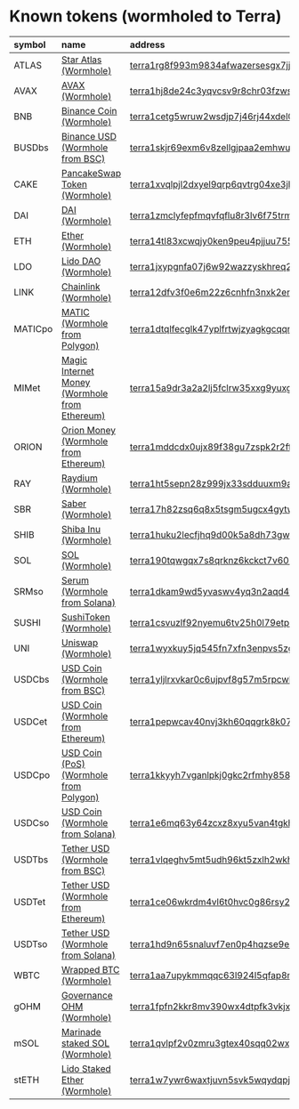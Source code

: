 
Known tokens (wormholed to Terra)
===================================
  
| symbol   | name                                                                                                | address                                                                                                                                    | origin    | sourceAddress                                                                                                            | markets                                   | symbol   |
|:---------|:----------------------------------------------------------------------------------------------------|:-------------------------------------------------------------------------------------------------------------------------------------------|:----------|:-------------------------------------------------------------------------------------------------------------------------|:------------------------------------------|:-----------------|
| ATLAS    | [Star Atlas (Wormhole)](http://coingecko.com/en/coins/star-atlas)                                   | [terra1rg8f993m9834afwazersesgx7jjxv4p87q9wvc](https://finder.terra.money/columbus-5/address/terra1rg8f993m9834afwazersesgx7jjxv4p87q9wvc) | solana    | [ATLASXmbPQxBUYbxPsV97usA3fPQYEqzQBUHgiFCUsXx](https://solscan.io/address/ATLASXmbPQxBUYbxPsV97usA3fPQYEqzQBUHgiFCUsXx)  |                                           | ATLAS            |
| AVAX     | [AVAX (Wormhole)](http://coingecko.com/en/coins/avalanche)                                          | [terra1hj8de24c3yqvcsv9r8chr03fzwsak3hgd8gv3m](https://finder.terra.money/columbus-5/address/terra1hj8de24c3yqvcsv9r8chr03fzwsak3hgd8gv3m) | avalanche | [0xb31f66aa3c1e785363f0875a1b74e27b85fd66c7](https://snowtrace.io/address/0xb31f66aa3c1e785363f0875a1b74e27b85fd66c7)    |                                           | AVAX             |
| BNB      | [Binance Coin (Wormhole)](http://coingecko.com/en/coins/binance-coin)                               | [terra1cetg5wruw2wsdjp7j46rj44xdel00z006e9yg8](https://finder.terra.money/columbus-5/address/terra1cetg5wruw2wsdjp7j46rj44xdel00z006e9yg8) | bsc       | [0xbb4CdB9CBd36B01bD1cBaEBF2De08d9173bc095c](https://bscscan.com/address/0xbb4CdB9CBd36B01bD1cBaEBF2De08d9173bc095c)     |                                           | BNB              |
| BUSDbs   | [Binance USD (Wormhole from BSC)](http://coingecko.com/en/coins/binance-usd)                        | [terra1skjr69exm6v8zellgjpaa2emhwutrk5a6dz7dd](https://finder.terra.money/columbus-5/address/terra1skjr69exm6v8zellgjpaa2emhwutrk5a6dz7dd) | bsc       | [0xe9e7cea3dedca5984780bafc599bd69add087d56](https://bscscan.com/address/0xe9e7cea3dedca5984780bafc599bd69add087d56)     |                                           | BUSDbs           |
| CAKE     | [PancakeSwap Token (Wormhole)](http://coingecko.com/en/coins/pancakeswap)                           | [terra1xvqlpjl2dxyel9qrp6qvtrg04xe3jh9cyxc6av](https://finder.terra.money/columbus-5/address/terra1xvqlpjl2dxyel9qrp6qvtrg04xe3jh9cyxc6av) | bsc       | [0x0e09fabb73bd3ade0a17ecc321fd13a19e81ce82](https://bscscan.com/address/0x0e09fabb73bd3ade0a17ecc321fd13a19e81ce82)     |                                           | CAKE             |
| DAI      | [DAI (Wormhole)](http://coingecko.com/en/coins/dai)                                                 | [terra1zmclyfepfmqvfqflu8r3lv6f75trmg05z7xq95](https://finder.terra.money/columbus-5/address/terra1zmclyfepfmqvfqflu8r3lv6f75trmg05z7xq95) | ethereum  | [0x6b175474e89094c44da98b954eedeac495271d0f](https://etherscan.io/address/0x6b175474e89094c44da98b954eedeac495271d0f)    |                                           | DAI              |
| ETH      | [Ether (Wormhole)](http://coingecko.com/en/coins/ether)                                             | [terra14tl83xcwqjy0ken9peu4pjjuu755lrry2uy25r](https://finder.terra.money/columbus-5/address/terra14tl83xcwqjy0ken9peu4pjjuu755lrry2uy25r) | ethereum  | [0xc02aaa39b223fe8d0a0e5c4f27ead9083c756cc2](https://etherscan.io/address/0xc02aaa39b223fe8d0a0e5c4f27ead9083c756cc2)    | [loop markets](https://dex.loop.markets/) | ETH              |
| LDO      | [Lido DAO (Wormhole)](http://coingecko.com/en/coins/lido-dao)                                       | [terra1jxypgnfa07j6w92wazzyskhreq2ey2a5crgt6z](https://finder.terra.money/columbus-5/address/terra1jxypgnfa07j6w92wazzyskhreq2ey2a5crgt6z) | ethereum  | [0x5a98fcbea516cf06857215779fd812ca3bef1b32](https://etherscan.io/address/0x5a98fcbea516cf06857215779fd812ca3bef1b32)    |                                           | LDO              |
| LINK     | [Chainlink (Wormhole)](http://coingecko.com/en/coins/chainlink)                                     | [terra12dfv3f0e6m22z6cnhfn3nxk2en3z3zeqy6ctym](https://finder.terra.money/columbus-5/address/terra12dfv3f0e6m22z6cnhfn3nxk2en3z3zeqy6ctym) | ethereum  | [0x514910771af9ca656af840dff83e8264ecf986ca](https://etherscan.io/address/0x514910771af9ca656af840dff83e8264ecf986ca)    |                                           | LINK             |
| MATICpo  | [MATIC (Wormhole from Polygon)](http://coingecko.com/en/coins/polygon)                              | [terra1dtqlfecglk47yplfrtwjzyagkgcqqngd5lgjp8](https://finder.terra.money/columbus-5/address/terra1dtqlfecglk47yplfrtwjzyagkgcqqngd5lgjp8) | polygon   | [0x0d500b1d8e8ef31e21c99d1db9a6444d3adf1270](https://polygonscan.com/address/0x0d500b1d8e8ef31e21c99d1db9a6444d3adf1270) |                                           | MATICpo          |
| MIMet    | [Magic Internet Money (Wormhole from Ethereum)](http://coingecko.com/en/coins/magic-internet-money) | [terra15a9dr3a2a2lj5fclrw35xxg9yuxg0d908wpf2y](https://finder.terra.money/columbus-5/address/terra15a9dr3a2a2lj5fclrw35xxg9yuxg0d908wpf2y) | ethereum  | [0x99d8a9c45b2eca8864373a26d1459e3dff1e17f3](https://etherscan.io/address/0x99d8a9c45b2eca8864373a26d1459e3dff1e17f3)    |                                           | MIMet            |
| ORION    | [Orion Money (Wormhole from Ethereum)](http://coingecko.com/en/coins/orion-money)                   | [terra1mddcdx0ujx89f38gu7zspk2r2ffdl5enyz2u03](https://finder.terra.money/columbus-5/address/terra1mddcdx0ujx89f38gu7zspk2r2ffdl5enyz2u03) | ethereum  | [0x727f064a78dc734d33eec18d5370aef32ffd46e4](https://etherscan.io/address/0x727f064a78dc734d33eec18d5370aef32ffd46e4)    |                                           | ORION            |
| RAY      | [Raydium (Wormhole)](http://coingecko.com/en/coins/raydium)                                         | [terra1ht5sepn28z999jx33sdduuxm9acthad507jg9q](https://finder.terra.money/columbus-5/address/terra1ht5sepn28z999jx33sdduuxm9acthad507jg9q) | solana    | [4k3Dyjzvzp8eMZWUXbBCjEvwSkkk59S5iCNLY3QrkX6R](https://solscan.io/address/4k3Dyjzvzp8eMZWUXbBCjEvwSkkk59S5iCNLY3QrkX6R)  |                                           | RAY              |
| SBR      | [Saber (Wormhole)](http://coingecko.com/en/coins/saber)                                             | [terra17h82zsq6q8x5tsgm5ugcx4gytw3axguvzt4pkc](https://finder.terra.money/columbus-5/address/terra17h82zsq6q8x5tsgm5ugcx4gytw3axguvzt4pkc) | solana    | [0x75344E5693ed5ecAdF4f292fFeb866c2cF8afCF1](https://solscan.io/address/0x75344E5693ed5ecAdF4f292fFeb866c2cF8afCF1)      |                                           | SBR              |
| SHIB     | [Shiba Inu (Wormhole)](http://coingecko.com/en/coins/shiba-inu)                                     | [terra1huku2lecfjhq9d00k5a8dh73gw7dwe6vvuf2dd](https://finder.terra.money/columbus-5/address/terra1huku2lecfjhq9d00k5a8dh73gw7dwe6vvuf2dd) | ethereum  | [0x95ad61b0a150d79219dcf64e1e6cc01f0b64c4ce](https://etherscan.io/address/0x95ad61b0a150d79219dcf64e1e6cc01f0b64c4ce)    |                                           | SHIB             |
| SOL      | [SOL (Wormhole)](http://coingecko.com/en/coins/solana)                                              | [terra190tqwgqx7s8qrknz6kckct7v607cu068gfujpk](https://finder.terra.money/columbus-5/address/terra190tqwgqx7s8qrknz6kckct7v607cu068gfujpk) | solana    | [So11111111111111111111111111111111111111112](https://solscan.io/address/So11111111111111111111111111111111111111112)    |                                           | SOL              |
| SRMso    | [Serum (Wormhole from Solana)](http://coingecko.com/en/coins/serum)                                 | [terra1dkam9wd5yvaswv4yq3n2aqd4wm5j8n82qc0c7c](https://finder.terra.money/columbus-5/address/terra1dkam9wd5yvaswv4yq3n2aqd4wm5j8n82qc0c7c) | solana    | [SRMuApVNdxXokk5GT7XD5cUUgXMBCoAz2LHeuAoKWRt](https://solscan.io/address/SRMuApVNdxXokk5GT7XD5cUUgXMBCoAz2LHeuAoKWRt)    |                                           | SRMso            |
| SUSHI    | [SushiToken (Wormhole)](http://coingecko.com/en/coins/sushi)                                        | [terra1csvuzlf92nyemu6tv25h0l79etpe8hz3h5vn4a](https://finder.terra.money/columbus-5/address/terra1csvuzlf92nyemu6tv25h0l79etpe8hz3h5vn4a) | ethereum  | [0x6b3595068778dd592e39a122f4f5a5cf09c90fe2](https://etherscan.io/address/0x6b3595068778dd592e39a122f4f5a5cf09c90fe2)    |                                           | SUSHI            |
| UNI      | [Uniswap (Wormhole)](http://coingecko.com/en/coins/uniswap)                                         | [terra1wyxkuy5jq545fn7xfn3enpvs5zg9f9dghf6gxf](https://finder.terra.money/columbus-5/address/terra1wyxkuy5jq545fn7xfn3enpvs5zg9f9dghf6gxf) | ethereum  | [0x1f9840a85d5af5bf1d1762f925bdaddc4201f984](https://etherscan.io/address/0x1f9840a85d5af5bf1d1762f925bdaddc4201f984)    |                                           | UNI              |
| USDCbs   | [USD Coin (Wormhole from BSC)](http://coingecko.com/en/coins/usd-coin)                              | [terra1yljlrxvkar0c6ujpvf8g57m5rpcwl7r032zyvu](https://finder.terra.money/columbus-5/address/terra1yljlrxvkar0c6ujpvf8g57m5rpcwl7r032zyvu) | bsc       | [0x8ac76a51cc950d9822d68b83fe1ad97b32cd580d](https://bscscan.com/address/0x8ac76a51cc950d9822d68b83fe1ad97b32cd580d)     |                                           | USDCbs           |
| USDCet   | [USD Coin (Wormhole from Ethereum)](http://coingecko.com/en/coins/usd-coin)                         | [terra1pepwcav40nvj3kh60qqgrk8k07ydmc00xyat06](https://finder.terra.money/columbus-5/address/terra1pepwcav40nvj3kh60qqgrk8k07ydmc00xyat06) | ethereum  | [0xa0b86991c6218b36c1d19d4a2e9eb0ce3606eb48](https://etherscan.io/address/0xa0b86991c6218b36c1d19d4a2e9eb0ce3606eb48)    |                                           | USDCet           |
| USDCpo   | [USD Coin (PoS) (Wormhole from Polygon)](http://coingecko.com/en/coins/usd-coin)                    | [terra1kkyyh7vganlpkj0gkc2rfmhy858ma4rtwywe3x](https://finder.terra.money/columbus-5/address/terra1kkyyh7vganlpkj0gkc2rfmhy858ma4rtwywe3x) | polygon   | [0x2791bca1f2de4661ed88a30c99a7a9449aa84174](https://polygonscan.com/address/0x2791bca1f2de4661ed88a30c99a7a9449aa84174) |                                           | USDCpo           |
| USDCso   | [USD Coin (Wormhole from Solana)](http://coingecko.com/en/coins/usd-coin)                           | [terra1e6mq63y64zcxz8xyu5van4tgkhemj3r86yvgu4](https://finder.terra.money/columbus-5/address/terra1e6mq63y64zcxz8xyu5van4tgkhemj3r86yvgu4) | solana    | [EPjFWdd5AufqSSqeM2qN1xzybapC8G4wEGGkZwyTDt1v](https://solscan.io/address/EPjFWdd5AufqSSqeM2qN1xzybapC8G4wEGGkZwyTDt1v)  |                                           | USDCso           |
| USDTbs   | [Tether USD (Wormhole from BSC)](http://coingecko.com/en/coins/tether)                              | [terra1vlqeghv5mt5udh96kt5zxlh2wkh8q4kewkr0dd](https://finder.terra.money/columbus-5/address/terra1vlqeghv5mt5udh96kt5zxlh2wkh8q4kewkr0dd) | bsc       | [0x55d398326f99059fF775485246999027B3197955](https://bscscan.com/address/0x55d398326f99059fF775485246999027B3197955)     |                                           | USDTbs           |
| USDTet   | [Tether USD (Wormhole from Ethereum)](http://coingecko.com/en/coins/tether)                         | [terra1ce06wkrdm4vl6t0hvc0g86rsy27pu8yadg3dva](https://finder.terra.money/columbus-5/address/terra1ce06wkrdm4vl6t0hvc0g86rsy27pu8yadg3dva) | ethereum  | [0xdac17f958d2ee523a2206206994597c13d831ec7](https://etherscan.io/address/0xdac17f958d2ee523a2206206994597c13d831ec7)    |                                           | USDTet           |
| USDTso   | [Tether USD (Wormhole from Solana)](http://coingecko.com/en/coins/tether)                           | [terra1hd9n65snaluvf7en0p4hqzse9eqecejz2k8rl5](https://finder.terra.money/columbus-5/address/terra1hd9n65snaluvf7en0p4hqzse9eqecejz2k8rl5) | solana    | [Es9vMFrzaCERmJfrF4H2FYD4KCoNkY11McCe8BenwNYB](https://solscan.io/address/Es9vMFrzaCERmJfrF4H2FYD4KCoNkY11McCe8BenwNYB)  |                                           | USDTso           |
| WBTC     | [Wrapped BTC (Wormhole)](http://coingecko.com/en/coins/wrapped-bitcoin)                             | [terra1aa7upykmmqqc63l924l5qfap8mrmx5rfdm0v55](https://finder.terra.money/columbus-5/address/terra1aa7upykmmqqc63l924l5qfap8mrmx5rfdm0v55) | ethereum  | [0x2260fac5e5542a773aa44fbcfedf7c193bc2c599](https://etherscan.io/address/0x2260fac5e5542a773aa44fbcfedf7c193bc2c599)    | [loop markets](https://dex.loop.markets/) | WBTC             |
| gOHM     | [Governance OHM (Wormhole)](http://coingecko.com/en/coins/governance-ohm)                           | [terra1fpfn2kkr8mv390wx4dtpfk3vkjx9ch3thvykl3](https://finder.terra.money/columbus-5/address/terra1fpfn2kkr8mv390wx4dtpfk3vkjx9ch3thvykl3) | ethereum  | [0x0ab87046fbb341d058f17cbc4c1133f25a20a52f](https://etherscan.io/address/0x0ab87046fbb341d058f17cbc4c1133f25a20a52f)    |                                           | gOHM             |
| mSOL     | [Marinade staked SOL (Wormhole)](http://coingecko.com/en/coins/marinade-staked-sol)                 | [terra1qvlpf2v0zmru3gtex40sqq02wxp39x3cjh359y](https://finder.terra.money/columbus-5/address/terra1qvlpf2v0zmru3gtex40sqq02wxp39x3cjh359y) | solana    | [mSoLzYCxHdYgdzU16g5QSh3i5K3z3KZK7ytfqcJm7So](https://solscan.io/address/mSoLzYCxHdYgdzU16g5QSh3i5K3z3KZK7ytfqcJm7So)    |                                           | mSOL             |
| stETH    | [Lido Staked Ether (Wormhole)](http://coingecko.com/en/coins/lido-staked-ether)                     | [terra1w7ywr6waxtjuvn5svk5wqydqpjj0q9ps7qct4d](https://finder.terra.money/columbus-5/address/terra1w7ywr6waxtjuvn5svk5wqydqpjj0q9ps7qct4d) | ethereum  | [0xae7ab96520de3a18e5e111b5eaab095312d7fe84](https://etherscan.io/address/0xae7ab96520de3a18e5e111b5eaab095312d7fe84)    |                                           | stETH            |